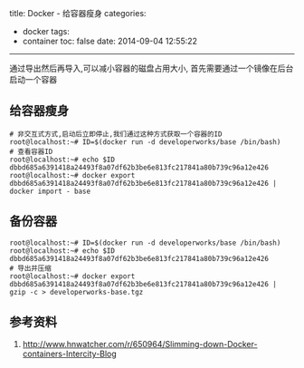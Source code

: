 title: Docker - 给容器瘦身
categories:
  - docker
tags:
  - container
toc: false
date: 2014-09-04 12:55:22
---


通过导出然后再导入,可以减小容器的磁盘占用大小, 首先需要通过一个镜像在后台启动一个容器

## 给容器瘦身

```
# 非交互式方式,启动后立即停止,我们通过这种方式获取一个容器的ID
root@localhost:~# ID=$(docker run -d developerworks/base /bin/bash)
# 查看容器ID
root@localhost:~# echo $ID
dbbd685a6391418a24493f8a07df62b3be6e813fc217841a80b739c96a12e426
root@localhost:~# docker export dbbd685a6391418a24493f8a07df62b3be6e813fc217841a80b739c96a12e426 | docker import - base
```

## 备份容器

```
root@localhost:~# ID=$(docker run -d developerworks/base /bin/bash)
root@localhost:~# echo $ID
dbbd685a6391418a24493f8a07df62b3be6e813fc217841a80b739c96a12e426
# 导出并压缩
root@localhost:~# docker export dbbd685a6391418a24493f8a07df62b3be6e813fc217841a80b739c96a12e426 | gzip -c > developerworks-base.tgz
```


## 参考资料

1. http://www.hnwatcher.com/r/650964/Slimming-down-Docker-containers-Intercity-Blog